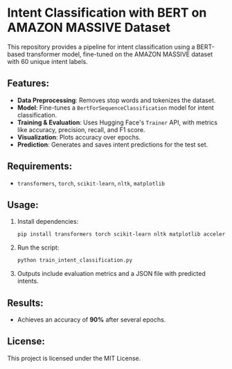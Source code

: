 # Intent Classification with BERT on AMAZON MASSIVE Dataset

This repository provides a pipeline for intent classification using a BERT-based transformer model, fine-tuned on the AMAZON MASSIVE dataset with 60 unique intent labels.

## Features:
- **Data Preprocessing**: Removes stop words and tokenizes the dataset.
- **Model**: Fine-tunes a `BertForSequenceClassification` model for intent classification.
- **Training & Evaluation**: Uses Hugging Face's `Trainer` API, with metrics like accuracy, precision, recall, and F1 score.
- **Visualization**: Plots accuracy over epochs.
- **Prediction**: Generates and saves intent predictions for the test set.

## Requirements:
- `transformers`, `torch`, `scikit-learn`, `nltk`, `matplotlib`

## Usage:
1. Install dependencies:
    ```bash
    pip install transformers torch scikit-learn nltk matplotlib accelerate
    ```
2. Run the script:
    ```bash
    python train_intent_classification.py
    ```
3. Outputs include evaluation metrics and a JSON file with predicted intents.

## Results:
- Achieves an accuracy of **90%** after several epochs.

## License:
This project is licensed under the MIT License.
